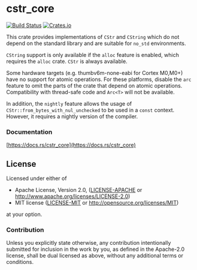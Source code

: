 cstr_core
=========

[![Build Status](https://travis-ci.org/Amanieu/cstr_core.svg?branch=master)](https://travis-ci.org/Amanieu/cstr_core) [![Crates.io](https://img.shields.io/crates/v/cstr_core.svg)](https://crates.io/crates/cstr_core)

This crate provides implementations of `CStr` and `CString` which do not depend on the standard library and are suitable for `no_std` environments.

`CString` support is only available if the `alloc` feature is enabled, which requires the `alloc` crate.
`CStr` is always available.

Some hardware targets (e.g. thumbv6m-none-eabi for Cortex M0,M0+) have no support for atomic operations. For these platforms, disable the `arc` feature to omit the parts of the crate that depend on atomic operations. Compatibility with thread-safe code and `Arc<T>` will not be available. 

In addition, the `nightly` feature allows the usage of `CStr::from_bytes_with_nul_unchecked` to be used in a `const` context. However, it requires a nightly version of the compiler.

### Documentation

[https://docs.rs/cstr_core](https://docs.rs/cstr_core)

## License

Licensed under either of

 * Apache License, Version 2.0, ([LICENSE-APACHE](LICENSE-APACHE) or http://www.apache.org/licenses/LICENSE-2.0)
 * MIT license ([LICENSE-MIT](LICENSE-MIT) or http://opensource.org/licenses/MIT)

at your option.

### Contribution

Unless you explicitly state otherwise, any contribution intentionally submitted
for inclusion in the work by you, as defined in the Apache-2.0 license, shall be dual licensed as above, without any
additional terms or conditions.
